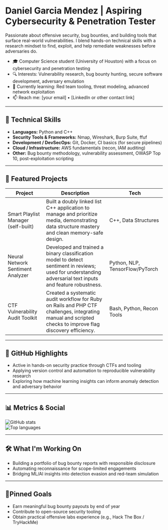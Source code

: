 # Daniel Garcia Mendez | Aspiring Cybersecurity & Penetration Tester

Passionate about offensive security, bug bounties, and building tools that surface real-world vulnerabilities. I blend hands-on technical skills with a research mindset to find, exploit, and help remediate weaknesses before adversaries do.

- 🎓 Computer Science student (University of Houston) with a focus on cybersecurity and penetration testing  
- 🔍 Interests: Vulnerability research, bug bounty hunting, secure software development, adversary emulation  
- 🚀 Currently learning: Red team tooling, threat modeling, advanced network exploitation  
- 📫 Reach me: [your email] • [LinkedIn or other contact link]

---

## 🔧 Technical Skills

- **Languages:** Python and C++ 
- **Security Tools & Frameworks:** Nmap, Wireshark, Burp Suite, ffuf  
- **Development / DevSecOps:** Git, Docker, CI basics (for secure pipelines)  
- **Cloud / Infrastructure:** AWS fundamentals (recon, IAM auditing)  
- **Other:** Bug bounty methodology, vulnerability assessment, OWASP Top 10, post-exploitation scripting

---

## 📁 Featured Projects

| Project | Description | Tech |
|--------|-------------|------|
| Smart Playlist Manager (self-built) | Built a doubly linked list C++ application to manage and prioritize media, demonstrating data structure mastery and clean memory-safe design. | C++, Data Structures |
| Neural Network Sentiment Analyzer | Developed and trained a binary classification model to detect sentiment in reviews; used for understanding adversarial text inputs and feature robustness. | Python, NLP, TensorFlow/PyTorch |
| CTF Vulnerability Audit Toolkit | Created a systematic audit workflow for Ruby on Rails and PHP CTF challenges, integrating manual and scripted checks to improve flag discovery efficiency. | Bash, Python, Recon Tools |

---

## 🎯 GitHub Highlights

- Active in hands-on security practice through CTFs and tooling  
- Applying version control and automation to reproducible vulnerability research  
- Exploring how machine learning insights can inform anomaly detection and adversary behavior

---

## 📊 Metrics & Social

![GitHub stats](https://github-readme-stats.vercel.app/api?username=DanielGarciaMendez&show_icons=true&theme=dark)  
![Top languages](https://github-readme-stats.vercel.app/api/top-langs/?username=DanielGarciaMendez&layout=compact&theme=dark)

---

## 🛠️ What I'm Working On

- Building a portfolio of bug bounty reports with responsible disclosure  
- Automating reconnaissance for scope-limited engagements  
- Bridging ML/AI insights into detection evasion and red-team simulation  

---

## 📌Pinned Goals

- Earn meaningful bug bounty payouts by end of year  
- Contribute to open-source security tooling  
- Obtain practical offensive labs experience (e.g., Hack The Box / TryHackMe)

